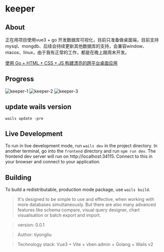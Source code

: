 # keeper

## About
正在用项目使用vue3 + go 开发数据库可视化，目前只准备做桌面端，目前支持mysql、mongdb、后续会持续更新其他数据库的支持，会兼容window、macox、linux，由于我有正常的工作，都是在晚上跟周末开发。

[使用 Go + HTML + CSS + JS 构建漂亮的跨平台桌面应用](https://wails.io/zh-Hans/#)

## Progress
![keeper-1](./example/assets/keeper-1.png)
![keeper-2](./example/assets/keeper-2.png)
![keeper-3](./example/assets/keeper-3.png)

## update wails version
`wails update -pre`

## Live Development

To run in live development mode, run `wails dev` in the project directory. In another terminal, go into the `frontend`
directory and run `npm run dev`. The frontend dev server will run on http://localhost:34115. Connect to this in your
browser and connect to your application.

## Building
To build a redistributable, production mode package, use `wails build`.

> It's designed to be simple to use and effective, when working with more databases simultaneously.
But there are also many advanced features like schema compare, visual query designer, chart visualisation or batch export and import.

> version:  0.0.1

> Author:  tiyongliu

> Technology stack:  Vue3 + Vite + vben admin + Golang + Wails v2

